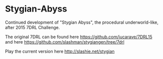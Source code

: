 # Stygian-Abyss

Continued development of "Stygian Abyss", the procedural underworld-like, after 2015 7DRL Challenge.

The original 7DRL can be found here https://github.com/jucarave/7DRL15 and here https://github.com/slashman/stygiangen/tree/7drl

Play the current version here http://slashie.net/stygian
